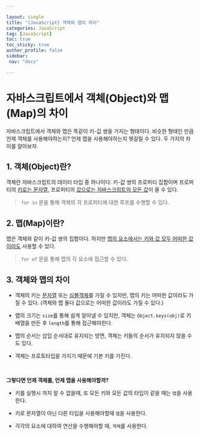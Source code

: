 ```yaml
---

layout: single
title: "[JavaScript] 객체와 맵의 차이"
categories: JavaScript
tag: [JavaScript]
toc: true
toc_sticky: true
author_profile: false
sidebar:
 nav: "docs"

---
```


# 자바스크립트에서 객체(Object)와 맵(Map)의 차이

자바스크립트에서 객체와 맵은 똑같이 키-값 쌍을 가지는 형태이다. 비슷한 형태인 만큼 언제 객체를 사용해야하는지? 언제 맵을 사용해야하는지 헷갈릴 수 있다. 두 가지의 차이를 알아보자.

## 1. 객체(Object)란?

객체란 자바스크립트의 데이터 타입 중 하나이다. 키-값 쌍의 프로퍼티 집합이며 프로퍼티의 <u>키로는 문자열</u>, 프로퍼티의 <u>값으로는 자바스크립트의 모든 값</u>이 올 수 있다. 

> `for in` 문을 통해 객체의 각 프로퍼티에 대한 루프를 수행할 수 있다.

## 2. 맵(Map)이란?

맵은 객체와 같이 키-값 쌍의 집합이다. 하지만 <u>맵의 요소에서는 키와 값 모두 어떠한 값이라도</u> 사용할 수 있다. 

> `for of` 문을 통해 맵의 각 요소에 접근할 수 있다. 

## 3. 객체와 맵의 차이

- 객체의 키는 <u>문자열</u> 또는 <u>심볼객체</u>를 가질 수 있지만, 맵의 키는 어떠한 값이라도 가질 수 있다. (객체와 맵 둘다 값으로는 어떠한 값이라도 가질 수 있다.)

- 맵의 크기는 `size`를 통해 쉽게 알아낼 수 있지만, 객체는 `Object.keys(obj)`로 키 배열을 만든 후 `length`를 통해 접근해야한다.

- 맵의 순서는 삽입 순서대로 유지되는 방면, 객체는 키들의 순서가 유지되지 않을 수도 있다.

- 객체는 프로토타입을 가지기 때문에 기본 키를 가진다. 

<br>

**그렇다면 언제 객체를, 언제 맵을 사용해야할까?**

- 키를 실행시 까지 알 수 없을때, 또 모든 키와 모든 값의 타입이 같을 때는 `맵`을 사용한다. 

- 키로 문자열이 아닌 다른 타입을 사용해야할때 `맵`을 사용한다.

- 각각의 요소에 대하여 연산을 수행해야할 때, `객체`를 사용한다. 
